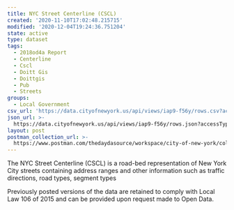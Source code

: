 ```yaml
---
title: NYC Street Centerline (CSCL)
created: '2020-11-10T17:02:48.215715'
modified: '2020-12-04T19:24:36.751204'
state: active
type: dataset
tags:
  - 2018od4a Report
  - Centerline
  - Cscl
  - Doitt Gis
  - Doittgis
  - Pub
  - Streets
groups:
  - Local Government
csv_url: 'https://data.cityofnewyork.us/api/views/iap9-f56y/rows.csv?accessType=DOWNLOAD'
json_url: >-
  https://data.cityofnewyork.us/api/views/iap9-f56y/rows.json?accessType=DOWNLOAD
layout: post
postman_collection_url: >-
  https://www.postman.com/thedaydasource/workspace/city-of-new-york/collection/15909983-1baaf64b-5452-4107-9554-7b0b47476f64
---
```

The NYC Street Centerline (CSCL) is a road-bed representation of New York City streets containing address ranges and other information such as traffic directions, road types, segment types

Previously posted versions of the data are retained to comply with Local Law 106 of 2015 and can be provided upon request made to Open Data.
